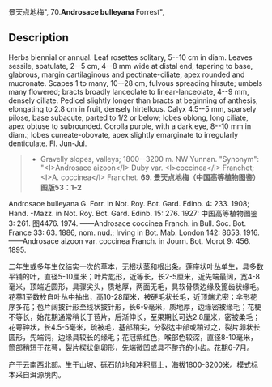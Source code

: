 景天点地梅",
70.**Androsace bulleyana** Forrest",

## Description
Herbs biennial or annual. Leaf rosettes solitary, 5--10 cm in diam. Leaves sessile, spatulate, 2--5 cm, 4--8 mm wide at distal end, tapering to base, glabrous, margin cartilaginous and pectinate-ciliate, apex rounded and mucronate. Scapes 1 to many, 10--28 cm, fulvous spreading hirsute; umbels many flowered; bracts broadly lanceolate to linear-lanceolate, 4--9 mm, densely ciliate. Pedicel slightly longer than bracts at beginning of anthesis, elongating to 2.8 cm in fruit, densely hirtellous. Calyx 4.5--5 mm, sparsely pilose, base subacute, parted to 1/2 or below; lobes oblong, long ciliate, apex obtuse to subrounded. Corolla purple, with a dark eye, 8--10 mm in diam.; lobes cuneate-obovate, apex slightly emarginate to irregularly denticulate. Fl. Jun-Jul.

> * Gravelly slopes, valleys; 1800--3200 m. NW Yunnan.
  "Synonym": "&lt;I&gt;Androsace aizoon&lt;/I&gt; Duby var. &lt;I&gt;coccinea&lt;/I&gt; Franchet; &lt;I&gt;A. coccinea&lt;/I&gt; Franchet.
**69. 景天点地梅（中国高等植物图鉴）图版53：1-2**

Androsace bulleyana G. Forr. in Not. Roy. Bot. Gard. Edinb. 4: 233. 1908; Hand. -Mazz. in Not. Roy. Bot. Gard. Edinb. 15: 276. 1927: 中国高等植物图鉴3: 261. 图4476. 1974. ——Androsace coccinea Franch. in Bull. Soc. Bot. France 33: 63. 1886, nom. nud.; Irving in Bot. Mab. London 142: 8653. 1916. ——Androsace aizoon var. coccinea Franch. in Journ. Bot. Morot 9: 456. 1895.

二年生或多年生仅结实一次的草本，无根状茎和根出条。莲座状叶丛单生，具多数平铺的叶，直径5-10厘米；叶片匙形，近等长，长2-5厘米，近先端最阔，宽4-8毫米，顶端近圆形，具骤尖头，质地厚，两面无毛，具软骨质边缘及篦齿状缘毛。花葶1至数枚自叶丛中抽出，高10-28厘米，被硬毛状长毛，近顶端尤密；伞形花序多花；苞片阔披针形至线状披针形，长6-9毫米，质地厚，边缘密被缘毛；花梗不等长，始花期通常稍长于苞片，后渐伸长，至果期长可达2.8厘米，密被柔毛；花萼钟状，长4.5-5毫米，疏被毛，基部稍尖，分裂达中部或稍过之，裂片卵状长圆形，先端钝，边缘具较长的缘毛；花冠紫红色，喉部色较深，直径8-10毫米，筒部稍短于花萼，裂片楔状倒卵形，先端微凹或具不整齐的小齿。花期6-7月。

产于云南西北部。生于山坡、砾石阶地和冲积扇上，海拔1800-3200米。模式标本采自洱源境内。
